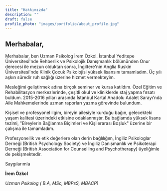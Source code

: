 ```yaml
---
title: "Hakkımızda"
description: ""
draft: false
profile_photo: "images/portfolio/about_profile.jpg"
---
```


## Merhabalar,


Merhabalar, ben Uzman Psikolog İrem Özkol. İstanbul Yeditepe Üniversitesi'nde Rehberlik ve Psikolojik Danışmanlık bölümünden Onur derecesi ile mezun olduktan sonra, İngiltere'nin Anglia Ruskin Üniversitesi'nde Klinik Çocuk Psikolojisi yüksek lisansını tamamladım. Üç yılı aşkın süredir ruh sağlığı üzerine hizmet vermekteyim.

Mesleğimi geliştirmek adına birçok seminer ve kursa katıldım. Özel Eğitim ve Rehabilitasyon merkezlerinde, çeşitli okul ve kliniklerde staj yapma fırsatı buldum. 2015-2016 yılları arasında İstanbul Kartal Anadolu Adalet Sarayı'nda Aile Mahkemelerinde uzman raporları yazma görevinde bulundum. 

Kişisel ve profesyonel ilgim, bireyin ailesiyle kurduğu bağın, gelecekteki yaşam kalitesi üzerindeki etkisine odaklanmıştır. Bu bağlamda yüksek lisans tezimi, "Bireylerin Bağlanma Biçimleri ve Kişilerarası Boşluk" üzerine bir çalışma ile tamamladım.

Profesyonellik ve etik değerlere olan derin bağlılığım, İngiliz Psikologlar Derneği (British Psychology Society) ve İngiliz Danışmanlık ve Psikoterapi Derneği (British Association for Counselling and Psychotherapy) üyeliğimle de pekişmektedir.

Saygılarımla

**İrem Özkol**

*Uzman Psikolog ( B.A, MSc, MBPsS, MBACP)*
